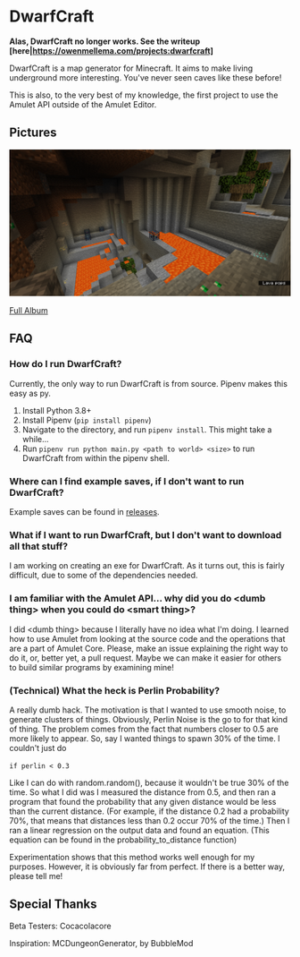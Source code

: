 # DwarfCraft

**Alas, DwarfCraft no longer works. See the writeup [here|https://owenmellema.com/projects:dwarfcraft]**

DwarfCraft is a map generator for Minecraft. It aims to make living underground more interesting. You've never seen caves like these before!

This is also, to the very best of my knowledge, the first project to use the Amulet API outside of the Amulet Editor.

## Pictures

![Cave 1](media/2020-04-29_12.34.31.png)

[Full Album](https://imgur.com/a/o8WgLtD)

## FAQ

### How do I run DwarfCraft?

Currently, the only way to run DwarfCraft is from source. Pipenv makes this easy as py.

1. Install Python 3.8+
2. Install Pipenv (`pip install pipenv`)
3. Navigate to the directory, and run `pipenv install`. This might take a while...
4. Run `pipenv run python main.py <path to world> <size>` to run DwarfCraft from within the pipenv shell.

### Where can I find example saves, if I don't want to run DwarfCraft?

Example saves can be found in [releases](https://github.com/architectdrone/DwarfCraft/releases).

### What if I want to run DwarfCraft, but I don't want to download all that stuff?

I am working on creating an exe for DwarfCraft. As it turns out, this is fairly difficult, due to some of the dependencies needed.

### I am familiar with the Amulet API... why did you do <dumb thing\> when you could do <smart thing\>?

I did <dumb thing\> because I literally have no idea what I'm doing. I learned how to use Amulet from looking at the source code and the operations that are a part of Amulet Core. Please, make an issue explaining the right way to do it, or, better yet, a pull request. Maybe we can make it easier for others to build similar programs by examining mine!

### (Technical) What the heck is Perlin Probability?

A really dumb hack. The motivation is that I wanted to use smooth noise, to generate clusters of things. Obviously, Perlin Noise is the go to for that kind of thing. The problem comes from the fact that numbers closer to 0.5 are more likely to appear. So, say I wanted things to spawn 30% of the time. I couldn't just do 

`if perlin < 0.3`

Like I can do with random.random(), because it wouldn't be true 30% of the time. So what I did was I measured the distance from 0.5, and then ran a program that found the probability that any given distance would be less than the current distance. (For example, if the distance 0.2 had a probability 70%, that means that distances less than 0.2 occur 70% of the time.) Then I ran a linear regression on the output data and found an equation. (This equation can be found in the probability_to_distance function)

Experimentation shows that this method works well enough for my purposes. However, it is obviously far from perfect. If there is a better way, please tell me!

## Special Thanks

Beta Testers: Cocacolacore

Inspiration: MCDungeonGenerator, by BubbleMod
